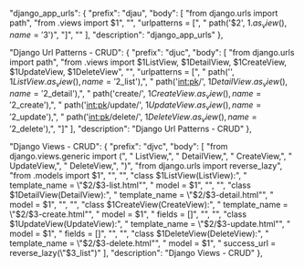 "django_app_urls": { "prefix": "djau", "body": [ "from django.urls import path", "from .views import $1", "", "urlpatterns = [", " path('$2', $1.as_view(), name='$3')", "]", "" ], "description": "django_app_urls" },

"Django Url Patterns - CRUD": {
  "prefix": "djuc",
  "body": [
    "from django.urls import path",
    "from .views import $1ListView, $1DetailView, $1CreateView, $1UpdateView, $1DeleteView",
    "",
    "urlpatterns = [",
    "    path('', $1ListView.as_view(), name='$2_list'),",
    "    path('<int:pk>/', $1DetailView.as_view(), name='$2_detail'),",
    "    path('create/', $1CreateView.as_view(), name='$2_create'),",
    "    path('<int:pk>/update/', $1UpdateView.as_view(), name='$2_update'),",
    "    path('<int:pk>/delete/', $1DeleteView.as_view(), name='$2_delete'),",
    "]"
  ],
  "description": "Django Url Patterns - CRUD"
},

"Django Views - CRUD": {
  "prefix": "djvc",
  "body": [
    "from django.views.generic import (",
    "    ListView,",
    "    DetailView,",
    "    CreateView,",
    "    UpdateView,",
    "    DeleteView,",
    ")",
    "from django.urls import reverse_lazy",
    "from .models import $1",
    "",
    "",
    "class $1ListView(ListView):",
    "    template_name = \"$2/$3-list.html\"",
    "    model = $1",
    "",
    "",
    "class $1DetailView(DetailView):",
    "    template_name = \"$2/$3-detail.html\"",
    "    model = $1",
    "",
    "",
    "class $1CreateView(CreateView):",
    "    template_name = \"$2/$3-create.html\"",
    "    model = $1",
    "    fields = []",
    "",
    "",
    "class $1UpdateView(UpdateView):",
    "    template_name = \"$2/$3-update.html\"",
    "    model = $1",
    "    fields = []",
    "",
    "",
    "class $1DeleteView(DeleteView):",
    "    template_name = \"$2/$3-delete.html\"",
    "    model = $1",
    "    success_url = reverse_lazy(\"$3_list\")"
  ],
  "description": "Django Views - CRUD"
},
